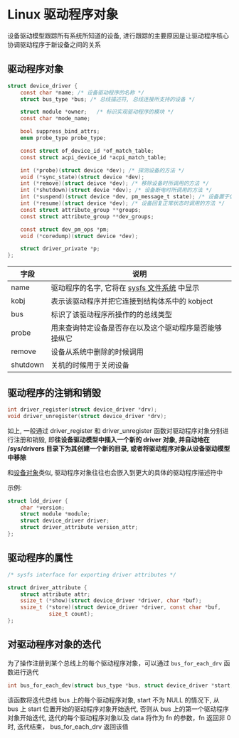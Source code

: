 # Linux 驱动程序对象

设备驱动模型跟踪所有系统所知道的设备, 进行跟踪的主要原因是让驱动程序核心协调驱动程序于新设备之间的关系

## 驱动程序对象

```c
struct device_driver {
    const char *name; /* 设备驱动程序的名称 */
    struct bus_type *bus; /* 总线描述符, 总线连接所支持的设备 */

    struct module *owner;   /* 标识实现驱动程序的模块 */
    const char *mode_name;

    bool suppress_bind_attrs;
    enum probe_type probe_type;

    const struct of_device_id *of_match_table;
    const struct acpi_device_id *acpi_match_table;

    int (*probe)(struct device *dev); /* 探测设备的方法 */
    void (*sync_state)(struct device *dev);
    int (*remove)(struct deivce *dev); /* 移除设备时所调用的方法 */
    int (*shutdown)(struct devie *dev); /* 设备断电时所调用的方法 */
    int (*suspend)(struct device *dev, pm_message_t state); /* 设备置于低功耗状态时调用的方法 */
    int (*resume)(struct device *dev); /* 设备回复正常状态时调用的方法 */
    const struct attribute_group **groups;
    const struct attribute_group **dev_groups;

    const struct dev_pm_ops *pm;
    void (*coredump)(struct device *dev);

    struct driver_private *p;
};

```

| 字段       | 说明                                                |
| ---------- | ----------------------------------------------------|
| name       | 驱动程序的名字, 它将在 [sysfs 文件系统](../fs/specialfs.md#sysfs) 中显示 |
| kobj       | 表示该驱动程序并把它连接到结构体系中的 kobject |
| bus        | 标识了该驱动程序所操作的的总线类型 |
| probe      | 用来查询特定设备是否存在以及这个驱动程序是否能够操纵它 |
| remove     | 设备从系统中删除的时候调用 |
| shutdown   | 关机的时候用于关闭设备 |


## 驱动程序的注销和销毁

```c
int driver_register(struct device_driver *drv);
void driver_unregister(struct device_driver *drv);
```

如上, 一般通过 driver_register 和 driver_unregister 函数对驱动程序对象分别进行注册和销毁, 即**往设备驱动模型中插入一个新的 driver 对象, 并自动地在 /sys/drivers 目录下为其创建一个新的目录, 或者将驱动程序对象从设备驱动模型中移除**

和[设备对象](./device.md)类似, 驱动程序对象往往也会嵌入到更大的具体的驱动程序描述符中

示例:

```c
struct ldd_driver {
    char *version;
    struct module *module;
    struct device_driver driver;
    struct driver_attribute version_attr;
};
```

## 驱动程序的属性


```c
/* sysfs interface for exporting driver attributes */

struct driver_attribute {
    struct attribute attr;
    ssize_t (*show)(struct device_driver *driver, char *buf);
    ssize_t (*store)(struct device_driver *driver, const char *buf,
             size_t count);
};
```

## 对驱动程序对象的迭代

为了操作注册到某个总线上的每个驱动程序对象，可以通过 `bus_for_each_drv` 函数进行迭代

```c
int bus_for_each_dev(struct bus_type *bus, struct device_driver *start, void *data, int (*fn)(struct device_driver *, void *));
```

该函数将迭代总线 bus 上的每个驱动程序对象, start 不为 NULL 的情况下, 从 bus 上 start 位置开始的驱动程序对象开始迭代, 否则从 bus 上的第一个驱动程序对象开始迭代, 迭代的每个驱动程序对象以及 data 将作为 fn 的参数，fn 返回非 0 时, 迭代结束， bus_for_each_drv 返回该值
